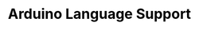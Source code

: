 ---
permalink: /projects/Arduino-Language-Support
layout: project
css:
  - project

title: Arduino Language Support
image: /assets/img/Projects/ALS/ALS.jpeg
description: A VS Code extension that creates an isolated environment for .ino and .cpp files. Prevents conflicts with C++ linters and extensions while providing Arduino-specific syntax highlighting and two custom themes. 4.1K Installs in 7 months.

icons:
  - Visual Studio Code
repositories:
  - name: Arduino-Language-Support
best: 2
---